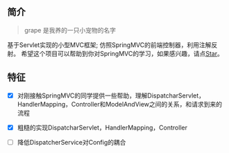 <div align="center">
</div><br>

## 简介

> grape 是我养的一只小宠物的名字
 
基于Servlet实现的小型MVC框架; 仿照SpringMVC的前端控制器，利用注解反射。
希望这个项目可以帮助到你对SpringMVC的学习，如果感兴趣，请点[Star](https://github.com/ShuoZhang111/grape/stargazers)。

## 特征

- [x] 对刚接触SpringMVC的同学提供一些帮助，理解DispatcharServlet，HandlerMapping，Controller和ModelAndView之间的关系，和请求到来的流程
- [x] 粗糙的实现DispatcharServlet，HandlerMapping，Controller
- [ ] 降低DispatcherService对Config的耦合

